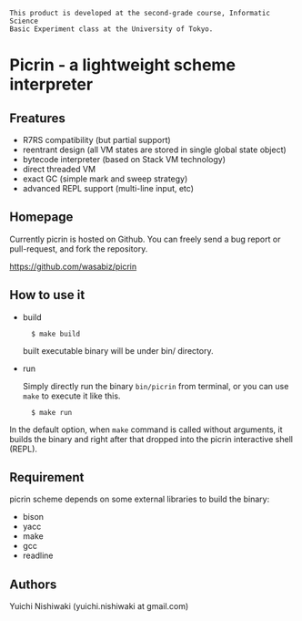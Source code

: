 
	This product is developed at the second-grade course, Informatic Science
	Basic Experiment class at the University of Tokyo.

# Picrin - a lightweight scheme interpreter

## Freatures

- R7RS compatibility (but partial support)
- reentrant design (all VM states are stored in single global state object)
- bytecode interpreter (based on Stack VM technology)
- direct threaded VM
- exact GC (simple mark and sweep strategy)
- advanced REPL support (multi-line input, etc)

## Homepage

Currently picrin is hosted on Github. You can freely send a bug report or pull-request, and fork the repository.

https://github.com/wasabiz/picrin

## How to use it

- build

		$ make build

	built executable binary will be under bin/ directory.

- run

	Simply directly run the binary `bin/picrin` from terminal, or you can use `make` to execute it like this.

		$ make run
	
In the default option, when `make` command is called without arguments, it builds the binary and right after that dropped into the picrin interactive shell (REPL).

## Requirement

picrin scheme depends on some external libraries to build the binary:

- bison
- yacc
- make
- gcc
- readline

## Authors

Yuichi Nishiwaki (yuichi.nishiwaki at gmail.com)
